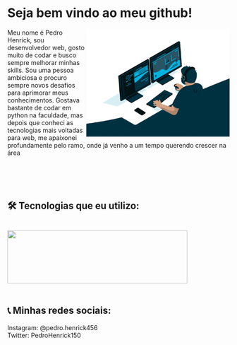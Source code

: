 <h1>Seja bem vindo ao meu github!</h1>
<img src="banner.gif" width = "325px" align = "right" >

Meu nome é Pedro Henrick, sou desenvolvedor web, gosto muito de codar e busco sempre melhorar minhas skills. Sou uma pessoa ambiciosa e procuro sempre novos desafios para aprimorar meus conhecimentos. Gostava bastante de codar em python na faculdade, mas depois que conheci as tecnologias mais voltadas para web, me apaixonei profundamente pelo ramo, onde já venho a um tempo querendo crescer na área  <br><br><br><br><br>
<h2>🛠️ Tecnologias que eu utilizo:</h2>

<div style="display: inline_block"><br>
 <img height="120" width="90%" src="https://skillicons.dev/icons?i=js,react,nextjs,mongodb,mysql,nodejs,html,ts,redux&perline=10"><br></br>
</div>

<h2>📞 Minhas redes sociais:</h2>

Instagram: @pedro.henrick456<br>
Twitter: PedroHenrick150
